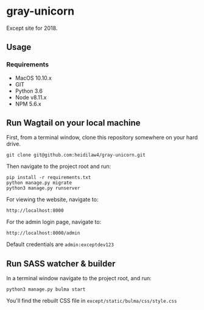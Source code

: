 # gray-unicorn
Except site for 2018.

## Usage

### Requirements
* MacOS 10.10.x
* GIT
* Python 3.6
* Node v8.11.x
* NPM 5.6.x

## Run Wagtail on your local machine
First, from a terminal window, clone this repository somewhere on your hard drive.  
```
git clone git@github.com:heidilaw4/gray-unicorn.git
```
Then navigate to the project root and run:
```
pip install -r requirements.txt
python manage.py migrate
python3 manage.py runserver
```
For viewing the website, navigate to:
```
http://localhost:8000
```

For the admin login page, navigate to:
```
http://localhost:8000/admin
```
Default credentials are `admin:exceptdev123`

## Run SASS watcher & builder
In a terminal window navigate to the project root, and run:
```
python3 manage.py bulma start
```
You'll find the rebuilt CSS file in `except/static/bulma/css/style.css`

